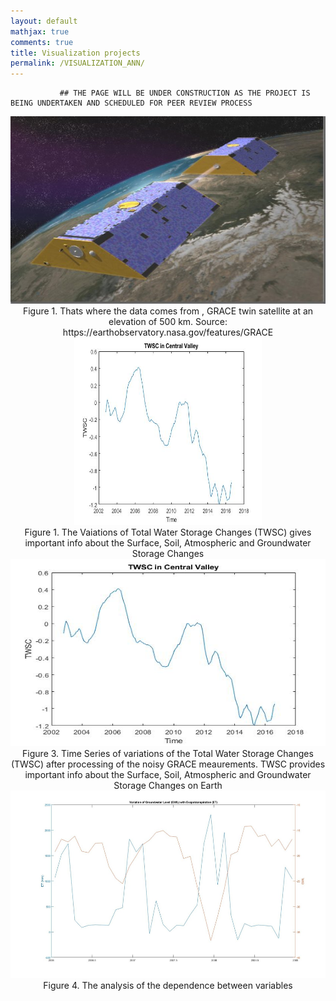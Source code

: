 ```yaml
---
layout: default
mathjax: true
comments: true
title: Visualization projects
permalink: /VISUALIZATION_ANN/
---
```


               ## THE PAGE WILL BE UNDER CONSTRUCTION AS THE PROJECT IS BEING UNDERTAKEN AND SCHEDULED FOR PEER REVIEW PROCESS

<div class="imgcap" style="text-align:center">
  <img src="/assets/images/figure-fig1_W640.jpg" alt="GRACE" style="width: 900px; height: 300px;">
  <div class="thecap" style="text-align:center">Figure 1. Thats where the data comes from , GRACE twin satellite at an elevation of 500 km. Source: https://earthobservatory.nasa.gov/features/GRACE </div>
</div>

<div class="imgcap" style="text-align:center">
  <img src="/assets/images/TWSC_2002_16.jpeg" alt="TWSC" style="width: 300px; height: 300px;">
  <div class="thecap" style="text-align:center">Figure 1. The Vaiations of Total Water Storage Changes (TWSC) gives important info about the Surface, Soil, Atmospheric and Groundwater Storage Changes </div>
</div>



<div class="imgcap" style="text-align:center">
  <img src="/assets/images/TWSC_2002_16.jpeg" alt="TWSC" style="width: 900px; height: 300px;">
  <div class="thecap" style="text-align:center">Figure 3. Time Series of variations of the Total Water Storage Changes (TWSC) after processing of the noisy GRACE meaurements. TWSC provides important info about the Surface, Soil, Atmospheric and Groundwater Storage Changes on Earth </div>
</div>


<div class="imgcap" style="text-align:center">
  <img src="/assets/images/GWL_ET.jpeg" alt="TWSC" style="width: 800px; height: 300px;">
  <div class="thecap" style="text-align:center">Figure 4. The analysis of the dependence between variables </div>
</div>




